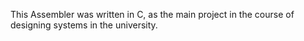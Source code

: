 This Assembler was written in C, as the main project in the course of designing systems in the university.
